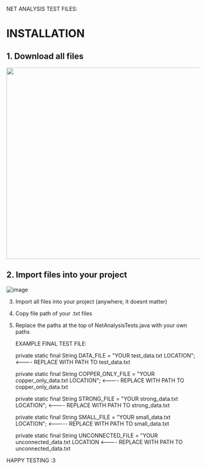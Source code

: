 NET ANALYSIS TEST FILES:
# INSTALLATION
## 1. Download all files
   <img src = "https://github.com/TylerRyan16/NetAnalysis-Tests/assets/92388210/6ee8d876-824a-49c7-b9e8-62691b48c312" width = "800" height = "500">



## 2. Import files into your project 
![image](https://github.com/TylerRyan16/NetAnalysis-Tests/assets/92388210/22a4e7be-38c2-499e-a653-7585c6c6334c)

3. Import all files into your project (anywhere, it doesnt matter)
4. Copy file path of your .txt files
5. Replace the paths at the top of NetAnalysisTests.java with your own paths

   EXAMPLE FINAL TEST FILE:

      private static final String DATA_FILE = "YOUR test_data.txt LOCATION";  <---- REPLACE WITH PATH TO test_data.txt
  
      private static final String COPPER_ONLY_FILE = "YOUR copper_only_data.txt LOCATION"; <---- REPLACE WITH PATH TO copper_only_data.txt

      private static final String STRONG_FILE = "YOUR strong_data.txt LOCATION"; <---- REPLACE WITH PATH TO strong_data.txt
      
      private static final String SMALL_FILE = "YOUR small_data.txt LOCATION"; <----- REPLACE WITH PATH TO small_data.txt

      private static final String UNCONNECTED_FILE = "YOUR unconnected_data.txt LOCATION <---- REPLACE WITH PATH TO unconnected_data.txt


HAPPY TESTING :3
